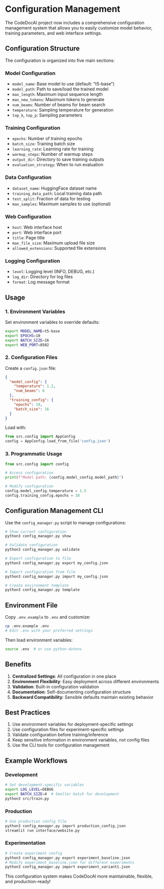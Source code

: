 # Configuration Management

The CodeDocAI project now includes a comprehensive configuration management system that allows you to easily customize model behavior, training parameters, and web interface settings.

## Configuration Structure

The configuration is organized into five main sections:

### Model Configuration
- `model_name`: Base model to use (default: "t5-base")
- `model_path`: Path to save/load the trained model
- `max_length`: Maximum input sequence length
- `max_new_tokens`: Maximum tokens to generate
- `num_beams`: Number of beams for beam search
- `temperature`: Sampling temperature for generation
- `top_k`, `top_p`: Sampling parameters

### Training Configuration
- `epochs`: Number of training epochs
- `batch_size`: Training batch size
- `learning_rate`: Learning rate for training
- `warmup_steps`: Number of warmup steps
- `output_dir`: Directory to save training outputs
- `evaluation_strategy`: When to run evaluation

### Data Configuration
- `dataset_name`: HuggingFace dataset name
- `training_data_path`: Local training data path
- `test_split`: Fraction of data for testing
- `max_samples`: Maximum samples to use (optional)

### Web Configuration
- `host`: Web interface host
- `port`: Web interface port
- `title`: Page title
- `max_file_size`: Maximum upload file size
- `allowed_extensions`: Supported file extensions

### Logging Configuration
- `level`: Logging level (INFO, DEBUG, etc.)
- `log_dir`: Directory for log files
- `format`: Log message format

## Usage

### 1. Environment Variables
Set environment variables to override defaults:

```bash
export MODEL_NAME=t5-base
export EPOCHS=10
export BATCH_SIZE=16
export WEB_PORT=8502
```

### 2. Configuration Files
Create a `config.json` file:

```json
{
  "model_config": {
    "temperature": 1.2,
    "num_beams": 6
  },
  "training_config": {
    "epochs": 10,
    "batch_size": 16
  }
}
```

Load with:
```python
from src.config import AppConfig
config = AppConfig.load_from_file('config.json')
```

### 3. Programmatic Usage
```python
from src.config import config

# Access configuration
print(f"Model path: {config.model_config.model_path}")

# Modify configuration
config.model_config.temperature = 1.5
config.training_config.epochs = 10
```

## Configuration Management CLI

Use the `config_manager.py` script to manage configurations:

```bash
# Show current configuration
python3 config_manager.py show

# Validate configuration
python3 config_manager.py validate

# Export configuration to file
python3 config_manager.py export my_config.json

# Import configuration from file
python3 config_manager.py import my_config.json

# Create environment template
python3 config_manager.py template
```

## Environment File

Copy `.env.example` to `.env` and customize:

```bash
cp .env.example .env
# Edit .env with your preferred settings
```

Then load environment variables:
```bash
source .env  # or use python-dotenv
```

## Benefits

1. **Centralized Settings**: All configuration in one place
2. **Environment Flexibility**: Easy deployment across different environments
3. **Validation**: Built-in configuration validation
4. **Documentation**: Self-documenting configuration structure
5. **Backward Compatibility**: Sensible defaults maintain existing behavior

## Best Practices

1. Use environment variables for deployment-specific settings
2. Use configuration files for experiment-specific settings
3. Validate configuration before training/inference
4. Keep sensitive information in environment variables, not config files
5. Use the CLI tools for configuration management

## Example Workflows

### Development
```bash
# Set development-specific variables
export LOG_LEVEL=DEBUG
export BATCH_SIZE=4  # Smaller batch for development
python3 src/train.py
```

### Production
```bash
# Use production config file
python3 config_manager.py import production_config.json
streamlit run interface/website.py
```

### Experimentation
```bash
# Create experiment config
python3 config_manager.py export experiment_baseline.json
# Modify experiment_baseline.json for different experiments
python3 config_manager.py import experiment_variant1.json
```

This configuration system makes CodeDocAI more maintainable, flexible, and production-ready!